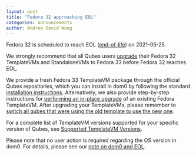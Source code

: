 ```yaml
---
layout: post
title: "Fedora 32 approaching EOL"
categories: announcements
author: Andrew David Wong
---
```


Fedora 32 is scheduled to reach EOL ([end-of-life]) on 2021-05-25.

We strongly recommend that all Qubes users [upgrade] their Fedora 32
TemplateVMs and StandaloneVMs to Fedora 33 before Fedora 32 reaches
EOL.

We provide a fresh Fedora 33 TemplateVM package through the official
Qubes repositories, which you can install in dom0 by following the
standard [installation instructions]. Alternatively, we also provide
step-by-step instructions for [performing an in-place upgrade] of an
existing Fedora TemplateVM. After upgrading your TemplateVMs, please
remember to [switch all qubes that were using the old template to use
the new one][switching].

For a complete list of TemplateVM versions supported for your specific
version of Qubes, see [Supported TemplateVM Versions].

Please note that no user action is required regarding the OS version in
dom0. For details, please see our [note on dom0 and EOL].


[end-of-life]: https://fedoraproject.org/wiki/End_of_life
[upgrade]: https://doc.qubes-os.org/en/latest/user/templates/fedora/fedora.html#upgrading
[installation instructions]: https://doc.qubes-os.org/en/latest/user/templates/fedora/fedora.html#installing
[performing an in-place upgrade]: /doc/templates/fedora/in-place-upgrade/
[Supported TemplateVM Versions]: https://doc.qubes-os.org/en/latest/user/downloading-installing-upgrading/supported-releases.html#templates
[switching]: https://doc.qubes-os.org/en/latest/user/templates/templates.html#switching
[note on dom0 and EOL]: https://doc.qubes-os.org/en/latest/user/downloading-installing-upgrading/supported-releases.html#note-on-dom0-and-eol
